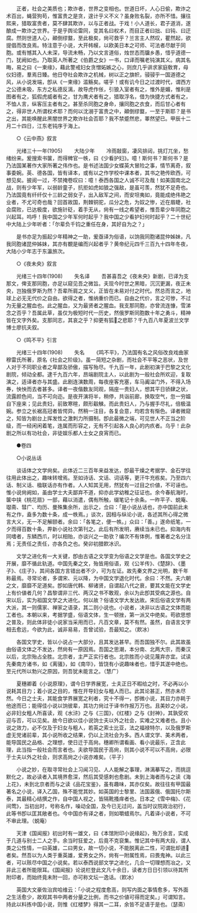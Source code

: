 <!-- { "loadSidebar": true } -->
　　正者，社会之美质也；欺诈者，世界之变相也。世道日坏，人心日偷，欺诈之术百出，蝇营狗苟，惟富贵之是贪，遑计乎义不义？虽身败名裂，亦所不惜。攘往熙来，猎取富贵者，莫不肆其欺诈，以与正者战。于戏！小人道长，君子道消，遂酿成一欺诈之世界。于是乎舆论雷同，变其名曰权术，而目正者曰拙、曰钝、曰迂腐。然则世道人心，顚倒缪盩，至此极矣，尙可救乎？兰言主人然叹，瞿然起，欲提倡而改良焉。特注意于小说，大开帏幙，以欧美日本之可师、可法者尽献于同胞。或有憾其入人未深，导流未畅，乃以文言道俗，烛世态而牖乡愚，惜乎道德一门，犹阙如也。乃取英人所著之《伯爵之女》一书，口译而嘱老钝演其义。病其名晦，易之曰《一柬缘》，藉此警戒妇女贪憎妬嫉之心，则庶几乎讲求家庭敎育，母仪妇德，羣焉日臻。他日夺社会欺诈之机械，树以正之旗帜，骎骎乎一国道德之风，从小说发端，卽从《一柬缘》滥觞矣。嗟乎！或有讥今日之过渡时代，谓西方之公德未吸，东方之私德反漓，故导虎作伥，引狼入室者有之，惟外是媚，惟利是图者有之，狐假虎威者有之，甘为鹰犬者有之，猎取浮名，借为快捷方式者有之，不恤人言，纵客压主者有之。甚至杀同胞之身命，攘同胞之衣食，而后甘心者有之，得非世人所谓权术耶？而何以沈溺于富贵之中，顚倒缪盩，一至于斯耶？是书之出，其能唤醒此黑闇世界之欺诈社会否耶？我不禁蹙然悲，睪然望已。甲辰十二月二十四日，江东老钝序于海上。 

　　○《云中燕》叙言 

　　光绪三十一年(1905) 
　　大陆少年 
　　冷雨敲窗，凄风排闼，挑灯兀坐，愁绪纷来。爰搜索书箧，而得稗官一帙，曰《少看护妇》。噫！斯何书？斯何书？是乃法国某著作大家所著之伟作也。是书述法国少女蝶英大冒险之事，情节离奇，叙事委婉。英、德各国，皆有译本，或有以之作学校中课本者，其书之艳传欧西，可想见矣。披阅一过，不禁掩卷叹曰：噫！泰西各国之人诚不可及哉！如美国南北之战，则有少年军，以弱龄童子，抗拒如虎如狼之强敌，是虽可羡，然犹不足奇也。乃法国竟有纤纤仅十三龄之弱女子，出入敌军之间，而安坦夷如，竟能成绝伟艳之业者，不尤可奇也哉？回首故国，荆棘铜驼，瓜分之危，为奴之惨，近在眉睫，社会腐败，已达极度，欲施针砭，着手无从，尙有一线之希望者，惟吾辈少年同胞之兴起耳。呜呼！我中国之少年军何时起乎？我中国之少看护妇何时起乎？二十世纪中大陆上少年听者：「尔辈负千钧之重任在身，其好自为之？」 

　　是书亦足为振起少年精神之一助，爰亟译为俗语，以饷我同胞诸昆仲姊妹，凡我同胞诸昆仲姊妹，其亦有覩是编而兴起者乎？黄帝纪元四千三百九十四年冬夜，大陆小少年志于东瀛旅次。 

　　○《夜未央》叙言 

　　光绪三十四年(1908) 
　　失名译 
　　吾甚喜吾之《夜未央》新剧，已译为支那文，俾支那同胞，亦足以窥见吾之微旨。夫现今时世之黑暗，沉沉更漏，夜正未央，岂独俄罗斯为然？吾辈所肩之叉义，正皆在未易对付之时代。然总而言之，地球上必无无代价之自由。欲得之者，惟纳重价而已。自由之代价，言之可惨，不过为无量之腥血也。此之腥血，又为最贤者之腥血。我支那同胞，亦曾流连慷，雪涕念之否乎？吾属此草，虽仅为极短时代一历史，然俄罗斯同胞数十年之勇斗，精神皆在文字外矣。支那同志，其哀之乎？抑更有狐之悲耶？千九百八年夏波兰文学博士廖抗夫叙。 

　　○《鸣不平》引言 

　　光绪三十四年(1908) 
　　失名 
　　《鸣不平》，乃法国有名之风俗改良戏曲家穆雷氏所著，原名《社会之阶级》。虽一简短之杂剧，而社会不平等之恶状，及世人对于不同职业者之卑鄙及骄傲，描写殆尽。千九百一年，此剧初演于巴黎之文化剧院，倾动全都。逮千九百六年，昂端剧院主人，以此剧为一般社会所欢迎，复取演之，适译者亦与其盛。此剧连演数周，每夜座客充塞，车马阗溢门外，不得入场券，怏怏而去者甚多。译者一夜偕数友同观，隔座一贵妇人，想其平日骄肆之状，流露颜色间，当不可向迩。是夜开演将半，稍停，共诣前廊，换取空气，忽一穷媪自下座来；见此贵妇，前致寒暄，颇形觳觫。而此贵妇人，乃与握手尽礼，倍极温婉。参立之长裾高冠者皆愕异。然稍一注目，各复会意，均若含有惭色。译者微窥之，知皆为剧台上挥发性之激刺力所摄制。卽此最微之端，可见世人不正当之阶级，而一经闲闲着笔，连属而形容之，无有不引起各人良心的内疚者。乌乎！此杂剧之所以有功社会，非徒娱乐都人士女之良宵而已。 

　　●卷四 

　　○小说丛话 

　　谈话体之文学尙矣。此体近二三百年来益发达，卽最干燥之考据学、金石学往往用此体出之，趣味转增焉。至如诗话、文话、词话等，更汗牛充栋矣。乃至四六话、制义话、楹联话亦有作者。人人知其无用，然犹有一过目之价値，不可诬也。惟小说尙阙如，虽由学士大夫鄙弃不道，抑亦此学幼稚之征证也。余今春航海时，箧中挟《桃花扇》一部，藉以消遣，偶有所触，缀笔记十余条。一昨平子、蜕庵、璱斋、彗广、均历、曼殊集余所，出示之，佥曰：「是小说丛话也，亦中国前此未有之作，盍多为数十条，成一帙焉。」谈次，因相与纵论小说，各述其所心得之微言大义，无一不足解颐者。余曰：「各笔之，便一帙。」众曰：「善。」遂命纸笔，一夕而得百数十条，畀新小说社次第刊之。此后有所发明，赓续当未已也。抑海内有同嗜者，东鳞西爪，时以相贻，亦谈兴之一助欤？编次不有体例，惟著者之名分注焉；无责任之责任，亦各负之也。癸卯初腊飮冰识。 

　　文学之进化有一大关键，卽由古语之文学变为俗语之文学是也。各国文学史之开展，靡不循此轨道。中国先秦之文，殆皆用俗语，观《公羊传》、《楚辞》、《墨子》、《庄子》，其间各国方言错出者不少，可为左证。故先秦文界之光明，数千年称最焉。寻常论者，多谓宋、元以降，为中国文学退化时代。余曰：不然。夫六朝之文，靡靡不足道矣。卽如唐代韩、柳诸贤，自谓起八代之衰，要其文能在文学史上有价値者几何？昌黎谓非三代、两汉之书不敢观，余以为此卽其受病之源也。自宋以后，实为祖国文学之大进化。何以故？俗语文学大发达故。宋后俗语文学有两大派，其一则儒家、禅家之语录，其二则小说也。小说者，决非以古语之文体而能工者也。本朝以来，考据学盛，俗语文体，生一顿挫，第一派又中绝矣。苟欲思想之普及，则此体非徒小说家当采用而已，凡百文章，莫不有然。虽然，自语言文字相去愈远，今欲为此，诚非易易，吾曾试验，吾最知之。（飮冰） 

　　各国文学史，皆以小说占一大部分，且其发达甚早。而吾国独不尔。此其故虽由俗语文体之不发达，然尙有一原因焉。吾国之思潮，本分南、北两大宗，而秦汉以后，北宗殆占全胜。北宗者，主严正实行者也。北宗胜而小说见蔑弃亦宜。试读先秦南方诸书，如《离骚》，如《南华》，皆饶有小说趣味者也，惜乎其遂中绝也。至元代所以勃兴之原因，则吾犹未能言之。（慧广） 

　　夏穗卿着《小说原理》，谓今日学界展宽，士夫正日不暇给之时，不必再以小说耗其目力；着小说之目的，惟在开导妇女与粗人而已。此其论甚正，然亦未尽然。今日之士夫，其能食学界展宽之利者，究十不得一，卽微小说，其目力亦耗于他途而已；能得佳小说以饷彼辈，其功力尙过于译书作报万万也。且美妙之小说，必非妇女粗人所喜读，观《水浒》之与《三国》，《红楼》之与《封神》，其孰受欢迎与否，可以见矣。故今日欲以佳小说饷士夫以外之社会，实难之又难者也。且小说之效力，必不仅及于妇女与粗人，若英之索士比亚，法之福禄特尔，以及俄罗斯虚无党诸前辈，其小说所收之结果，仍以上流社会为多。西人谓文学、美术两者，能导国民之品格、之理想，使日迁于高尙。穗卿所谓看画、看小说最乐，正含此理，此当指一般社会而言者也。夫欲导国民于高尙，则其小说不可以不高尙，必限于士夫以外之社会，则求高尙之小说亦难矣。（平子） 

　　小说之妙，在取寻常社会上习闻习见、人人能解之事理，淋漓摹写之，而挑逗默化之，故必读者入其境界愈深，然后其受感刺也愈剧。未到上海者而与之读《海上花》，未到北京者而与之读《品花宝鉴》，虽有趣味，其亦仅矣。故往往有甲国最著名之小说，译入乙国，殊不能觉其妙。如英国的士黎里、法国嚣俄、俄国托尔斯泰，其最精心结撰之作，自中国人视之，皆隔靴搔痒者也。日本之《雪中梅》、《花间莺》，当初出时，号称名作，噪动全国，及今已无过问，盖当时议院政治初行，此等书卽以匡其敞者也。今中国亦有译之者，则如嚼蜡焉尔。凡着译小说者，不可不审此理。（蜕庵） 

　　天津《国闻报》初出时有一雄文，曰《本馆附印小说缘起》，殆万余言，实成于几道与别士二人之手。余当时狂爱之，后竟不克裒集。惟记其中有两大段，谓人类之公性情，一曰英雄，二曰男女，故一切小说，不能脱离此二性，可谓批却道者矣。然吾以为人类于重英雄，爱男女之外，尙有一附属性焉，曰畏鬼神。以此三者，可以赅尽中国之小说矣。若以泰西说部文学之进化，几合一切理想而冶之，又非此三者所能限耳。《国闻报》论说栏登此文凡十余日，读者方日日引领以待其所附印者，而始终竟未附一回，亦可称文坛一逸话。（飮冰） 

　　英国大文豪佐治宾哈维云：「小说之程度愈高，则写内面之事情愈多，写外面之生活愈少，故观其书中两者分量之比例，而书之价値可得而定矣。」可谓知言。持此以料拣中国小说，则惟《红楼梦》得其一二耳，余皆不足语于是也。（瑟斋） 

